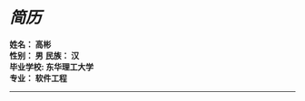 #                                               *简历*
   
   **姓名： 高彬**         
   **性别： 男**
   **民族： 汉**  
   **毕业学校: 东华理工大学**  
   **专业： 软件工程**
   ***
   
   
